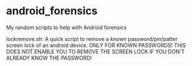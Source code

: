 # android_forensics
My random scripts to help with Android forensics

lockremove.sh:
A quick script to remove a known password/pin/patter screen lock of an android device. 
ONLY FOR KNOWN PASSWORDS! THIS DOES NOT ENABLE YOU TO REMOVE THE SCREEN LOCK IF YOU DON'T ALREADY KNOW THE PASSWORD!
